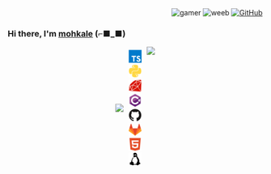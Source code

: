 <!--
<div class="header" style="display: flex; flex-wrap: wrap; align-items: center; justify-content: space-between">
  <h3>Hi there, I'm <a href="https://mohkale.gitlab.io/about">mohkale</a> (⌐■_■)</h3>
  <div>
    <a href="https://github.com/mohkale">
      <img src="https://img.shields.io/github/followers/mohkale.svg?lable=GitHub&style=social" alt="GitHub">
    </a>
  </div>
</div>
-->

<div align="right">
  <img alt="gamer" src="https://img.shields.io/badge/Gamer-Casual-blue?logo=%22nintendo-gamecube%22&logoColor=%22blue%22&style=%22flat%22"/>
  <img alt="weeb" src="https://img.shields.io/badge/Weeb-9000+-orange?logo=%22crunchyroll%22&logoColor=%22orange%22&style=%22flat%22"/>

  <a href="https://github.com/mohkale">
    <img src="https://img.shields.io/github/followers/mohkale.svg?lable=GitHub&style=social" alt="GitHub">
  </a>
</div>

<h3>Hi there, I'm <a href="https://mohkale.gitlab.io/about">mohkale</a> (⌐■_■)</h3>

<!--
<style>
  :root {
    --slide-in-duration: 1s;
  }

  @keyframes github-stats-enter {
    from {
      opacity: 0;
      transform: translateX(-100%);
    }
  }

  .github-stats {
    animation: github-stats-enter var(--slide-in-duration);
  }
</style>

<style>
  :root {
    --language-icon-slide-in-duration: 0.6s;
  }

  @keyframes language-enter {
    from {
      opacity: 0;
      transform: translateX(100%);
    }
  }

  .languages {
    overflow: hidden;
    animation: language-enter var(--slide-in-duration) both;
  }

  @keyframes language-icon-list-enter {
    from {
      opacity: 0;
      transform: translateY(-100%);
    }
  }

  .language-icon-list {
    animation: language-icon-list-enter var(--language-icon-slide-in-duration) both;
    animation-delay: var(--slide-in-duration);
  }

  .language-icon-list img {
    transition: opacity 0.3s;
    background-color: transparent;
  }

  .language-icon-list img:hover, .language-icon-list img:focus {
    opacity: 0.8;
  }
</style>
-->

<div align="center" style="display: flex; justify-content: center; align-items: center; flex-wrap: wrap;">
  <div class="github-stats">
    <a href="https://github.com/mohkale">
      <img height="200" src="https://github-readme-stats.vercel.app/api?username=mohkale&count_private=true&show_icons=true&theme=dracula&include_all_commits=true"/>
    </a>
  </div>
  <div class="languages" style="display: flex; justify-content: center">
    <div class="language-icon-list" style="display: flex; flex-direction: column; justify-content: space-between; padding: 6px 10px;">
      <a href="https://github.com/mohkale?tab=repositories&q=&type=&language=typescript" target="_blank">
        <img width="26px" height="26px" alt="typescript" src="https://github.com/mohkale/mohkale/blob/master/assets/typescript.svg"/>
      </a>
      <a href="https://github.com/mohkale?tab=repositories&q=&type=&language=python" target="_blank">
        <img width="26px" height="26px" alt="python" src="https://github.com/mohkale/mohkale/blob/master/assets/python.svg"/>
      </a>
      <a href="https://github.com/mohkale?tab=repositories&q=&type=&language=ruby" target="_blank">
        <img width="26px" height="26px" alt="ruby" src="https://github.com/mohkale/mohkale/blob/master/assets/ruby.svg"/>
      </a>
      <a href="https://github.com/mohkale?tab=repositories&q=&type=&language=csharp" target="_blank">
        <img width="26px" height="26px" alt="csharp" src="https://github.com/mohkale/mohkale/blob/master/assets/csharp.svg"/>
      </a>
      <a href="https://github.com/mohkale" target="_blank">
        <img width="26px" height="26px" alt="ruby" src="https://github.com/mohkale/mohkale/blob/master/assets/github.svg"/>
      </a>
      <a href="https://gitlab.com/mohkale" target="_blank">
        <img width="26px" height="26px" alt="ruby" src="https://github.com/mohkale/mohkale/blob/master/assets/gitlab.svg"/>
      </a>
      <a href="https://github.com/mohkale?tab=repositories&q=&type=&language=html" target="_blank">
        <img width="26px" height="26px" alt="ruby" src="https://github.com/mohkale/mohkale/blob/master/assets/html5.svg"/>
      </a>
      <a href="https://github.com/mohkale?tab=repositories&q=&type=&language=shell" target="_blank">
        <img width="26px" height="26px" alt="ruby" src="https://github.com/mohkale/mohkale/blob/master/assets/linux.svg"/>
      </a>
    </div>
    <a href="https://github.com/mohkale?tab=repositories">
      <img height="200" src="https://github-readme-stats.vercel.app/api/top-langs/?username=mohkale&layout=compact&theme=dracula&count_private=true&show_icons=true&hide=" />
    </a>
    <!--
    <div class="language-icon-list" style="display: flex; flex-direction: column; justify-content: space-between; padding: 6px 10px;">
      <a href="https://github.com/mohkale" target="_blank">
        <img width="26px" height="26px" alt="ruby" src="https://github.com/mohkale/mohkale/blob/master/assets/github.svg"/>
      </a>
      <a href="https://gitlab.com/mohkale" target="_blank">
        <img width="26px" height="26px" alt="ruby" src="https://github.com/mohkale/mohkale/blob/master/assets/gitlab.svg"/>
      </a>
      <a href="https://github.com/mohkale?tab=repositories&q=&type=&language=html" target="_blank">
        <img width="26px" height="26px" alt="ruby" src="https://github.com/mohkale/mohkale/blob/master/assets/html5.svg"/>
      </a>
      <a href="https://github.com/mohkale?tab=repositories&q=&type=&language=shell" target="_blank">
        <img width="26px" height="26px" alt="ruby" src="https://github.com/mohkale/mohkale/blob/master/assets/linux.svg"/>
      </a>
    </div>
    -->
  </div>
</div>

<!-- Inserts waka time content :smile:. -->
<!--START_SECTION:waka-->
<!--END_SECTION:waka-->

<!--
**mohkale/mohkale** is a ✨ _special_ ✨ repository because its `README.md` (this file) appears on your GitHub profile.

Here are some ideas to get you started:

- 🔭 I’m currently working on ...
- 🌱 I’m currently learning ...
- 👯 I’m looking to collaborate on ...
- 🤔 I’m looking for help with ...
- 💬 Ask me about ...
- 📫 How to reach me: ...
- 😄 Pronouns: ...
- ⚡ Fun fact: ...
-->

[ama]: https://github.com/mohkale/mohkale/issues/new

